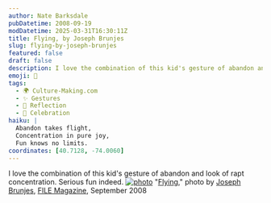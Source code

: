 ```yaml
---
author: Nate Barksdale
pubDatetime: 2008-09-19
modDatetime: 2025-03-31T16:30:11Z
title: Flying, by Joseph Brunjes
slug: flying-by-joseph-brunjes
featured: false
draft: false
description: I love the combination of this kid's gesture of abandon and look of rapt concentration. Serious fun indeed.
emoji: 🛫
tags:
  - 🌍 Culture-Making.com
  - ✨ Gestures
  - 🌅 Reflection
  - 🎉 Celebration
haiku: |
  Abandon takes flight,  
  Concentration in pure joy,  
  Fun knows no limits.
coordinates: [40.7128, -74.0060]
---
```


I love the combination of this kid's gesture of abandon and look of rapt concentration. Serious fun indeed. [![photo](http://culture-making.com/media/Flying.jpg)](http://www.filemagazine.com/thecollection/archives/2008/09/flying.html)
"[Flying](http://web.archive.org/web/20131023113950/http://www.filemagazine.com:80/thecollection/archives/2008/09/flying.html)," photo by [Joseph Brunjes](http://web.archive.org/web/20150626010457/http://www.josephbrunjes.com:80/JBP/HOME.html), [FILE Magazine](http://web.archive.org/web/20131023113950/http://www.filemagazine.com:80/thecollection/archives/2008/09/flying.html), September 2008
